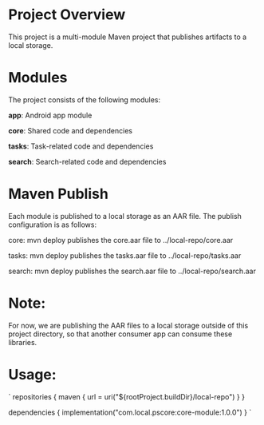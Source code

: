 # **Project Overview**

This project is a multi-module Maven project that publishes artifacts to a local storage.

# **Modules**

The project consists of the following modules:

**app**: Android app module

**core**: Shared code and dependencies

**tasks**: Task-related code and dependencies

**search**: Search-related code and dependencies

# **Maven Publish**
Each module is published to a local storage as an AAR file. The publish configuration is as follows:

core: mvn deploy publishes the core.aar file to ../local-repo/core.aar 

tasks: mvn deploy publishes the tasks.aar file to ../local-repo/tasks.aar 

search: mvn deploy publishes the search.aar file to ../local-repo/search.aar

# **Note:**

For now, we are publishing the AAR files to a local storage outside of this project directory, so
that another consumer app can consume these libraries.

# **Usage:**
`
repositories {
    maven {
        url = uri("${rootProject.buildDir}/local-repo")
    }
}

dependencies {
    implementation("com.local.pscore:core-module:1.0.0")
}
`
